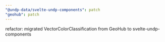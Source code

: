 ```yaml
---
"@undp-data/svelte-undp-components": patch
"geohub": patch
---
```


refactor: migrated VectorColorClassification from GeoHub to svelte-undp-components
